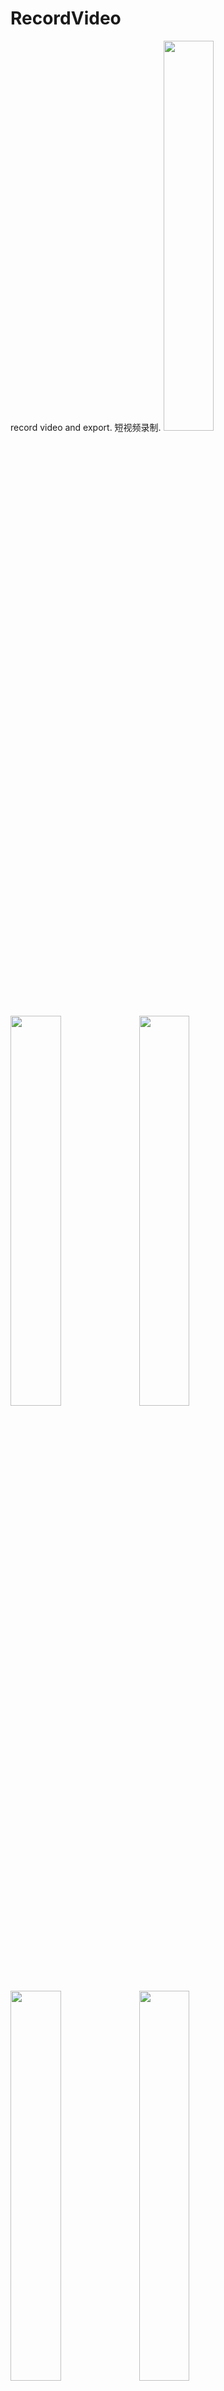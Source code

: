 # RecordVideo
record video and export. 短视频录制.
<img src="RecordVideo/SJRecordVideo/SJRecordVideo/sample0.png" width="40%" />
<img src="RecordVideo/SJRecordVideo/SJRecordVideo/sample1.png" width="40%" />
<img src="RecordVideo/SJRecordVideo/SJRecordVideo/sample2.png" width="40%" />
<img src="RecordVideo/SJRecordVideo/SJRecordVideo/sample3.png" width="40%" />
<img src="RecordVideo/SJRecordVideo/SJRecordVideo/sample4.png" width="40%" />
